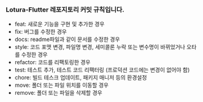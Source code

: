 ### Lotura-Flutter 레포지토리 커밋 규칙입니다.

- feat: 새로운 기능을 구현 및 추가한 경우
- fix: 버그를 수정한 경우
- docs: readme파일과 같이 문서를 수정한 경우
- style: 코드 포맷 변경, 파일명 변경, 세미콜론 누락 또는 변수명이 바뀌었거나 오타를 수정한 경우
- refactor: 코드를 리팩토링한 경우
- test: 테스트 추가, 테스트 코드 리팩터링 (프로덕션 코드에는 변경이 없어야 함)
- chore: 빌드 테스크 업데이트, 패키지 매니저 등의 환경설정
- move: 폴더 또는 파일 위치를 이동할 경우
- remove: 폴더 또는 파일을 삭제할 경우
